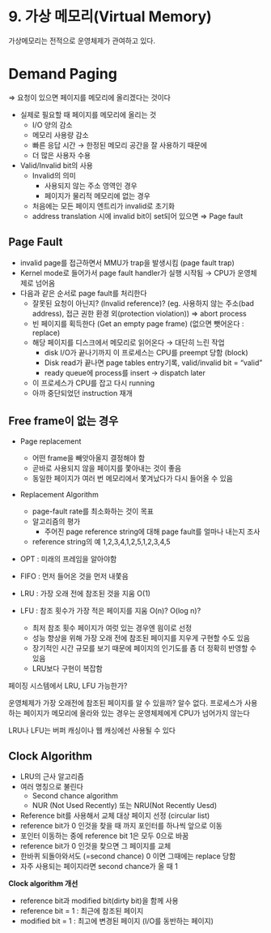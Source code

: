 # 9. 가상 메모리(Virtual Memory)

가상메모리는 전적으로 운영체제가 관여하고 있다.

# Demand Paging

⇒ 요청이 있으면 페이지를 메모리에 올리겠다는 것이다

- 실제로 필요할 때 페이지를 메모리에 올리는 것
    - I/O 양의 감소
    - 메모리 사용량 감소
    - 빠른 응답 시간 → 한정된 메모리 공간을 잘 사용하기 때문에
    - 더 많은 사용자 수용
- Valid/Invalid bit의 사용
    - Invalid의 의미
        - 사용되지 않는 주소 영역인 경우
        - 페이지가 물리적 메모리에 없는 경우
    - 처음에는 모든 페이지 엔트리가 invalid로 초기화
    - address translation 시에 invalid bit이 set되어 있으면 ⇒ Page fault

## Page Fault

- invalid page를 접근하면서 MMU가 trap을 발생시킴 (page fault trap)
- Kernel mode로 들어가서 page fault handler가 실행 시작됨 → CPU가 운영체제로 넘어옴
- 다음과 같은 순서로 page fault를 처리한다
    - 잘못된 요청이 아닌지? (Invalid reference)? (eg. 사용하지 않는 주소(bad address), 접근 권한 환경 외(protection violation)) ⇒ abort process
    - 빈 페이지를 획득한다 (Get an empty page frame) (없으면 뺏어온다 : replace)
    - 해당 페이지를 디스크에서 메모리로 읽어온다 → 대단히 느린 작업
        - disk I/O가 끝나기까지 이 프로세스는 CPU를 preempt 당함 (block)
        - Disk read가 끝나면 page tables entry기록, valid/invalid bit = “valid”
        - ready queue에 process를 insert → dispatch later
    - 이 프로세스가 CPU를 잡고 다시 running
    - 아까 중단되었던 instruction 재개
    

## Free frame이 없는 경우

- Page replacement
    - 어떤 frame을 빼앗아올지 결정해야 함
    - 곧바로 사용되지 않을 페이지를 쫓아내는 것이 좋음
    - 동일한 페이지가 여러 번 메모리에서 쫓겨났다가 다시 들어올 수 있음
- Replacement Algorithm
    - page-fault rate를 최소화하는 것이 목표
    - 알고리즘의 평가
        - 주어진 page reference string에 대해 page fault를 얼마나 내는지 조사
    - reference string의 예
    1,2,3,4,1,2,5,1,2,3,4,5
    
- OPT : 미래의 프레임을 알아야함
- FIFO : 먼저 들어온 것을 먼저 내쫓음
- LRU : 가장 오래 전에 참조된 것을 지움 O(1)
- LFU : 참조 횟수가 가장 적은 페이지를 지움 O(n)? O(log n)?
    - 최저 참조 횟수 페이지가 여럿 있는 경우엔 읨이로 선정
    - 성능 향상을 위해 가장 오래 전에 참조된 페이지를 지우게 구현할 수도 있음
    - 장기적인 시간 규모를 보기 때문에 페이지의 인기도를 좀 더 정확히 반영할 수 있음
    - LRU보다 구현이 복잡함

페이징 시스템에서 LRU, LFU 가능한가?

운영체제가 가장 오래전에 참조된 페이지를 알 수 있을까? 알수 없다. 프로세스가 사용하는 페이지가 메모리에 올라와 있는 경우는 운영체제에게 CPU가 넘어가지 않는다

LRU나 LFU는 버퍼 캐싱이나 웹 캐싱에선 사용될 수 있다

## Clock Algorithm

- LRU의 근사 알고리즘
- 여러 명칭으로 불린다
    - Second chance algorithm
    - NUR (Not Used Recently) 또는 NRU(Not Recently Uesd)
- Reference bit를 사용해서 교체 대상 페이지 선정 (circular list)
- reference bit가 0 인것을 찾을 때 까지 포인터를 하나씩 앞으로 이동
- 포인터 이동하는 중에 reference bit 1은 모두 0으로 바꿈
- reference bit가 0 인것을 찾으면 그 페이지를 교체
- 한바퀴 되돌아와서도 (=second chance) 0 이면 그때에는 replace 당함
- 자주 사용되는 페이지라면 second chance가 올 때 1

**Clock algorithm 개선**

- reference bit과 modified bit(dirty bit)을 함께 사용
- reference bit = 1 : 최근에 참조된 페이지
- modified bit = 1 : 최고에 변경된 페이지 (I/O를 동반하는 페이지)